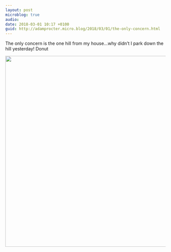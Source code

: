 ```yaml
---
layout: post
microblog: true
audio: 
date: 2018-03-01 10:17 +0100
guid: http://adamprocter.micro.blog/2018/03/01/the-only-concern.html
---
```

The only concern is the one hill from my house...why didn’t I park down the hill yesterday! Donut

<img src="http://discursive.adamprocter.co.uk/uploads/2018/77e93d6ca2.jpg" width="600" height="600" />
